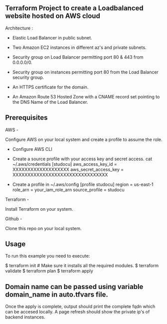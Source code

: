 
## Terraform Project to create a Loadbalanced website hosted on AWS cloud

Architecture : 

- Elastic Load Balancer in public subnet.

- Two Amazon EC2 instances in different az's and private subnets.

- Security group on Load Balancer permitting port 80 & 443 from 0.0.0.0/0.

- Security group on instances permitting port 80 from the Load Balancer security group.

- An HTTPS certificate for the domain.

- An Amazon Route 53 Hosted Zone with a CNAME record set pointing to the DNS Name of the Load Balancer.

## Prerequisites 

AWS -

Configure AWS on your local system and create a profile to assume the role.

- Configure AWS CLI
- Create a source profile with your access key and secret access.
   cat ~/.aws/credentials
   [studocu]
   aws_access_key_id = XXXXXXXXXXXXXXXXXXX
   aws_secret_access_key = XXXXXXXXXXXXXXXXXXXXXXXXXXXXXXXX
     
- Create a profile in ~/.aws/config
    [profile studocu]
    region = us-east-1
    role_arn = your_iam_role_arn
    source_profile = studocu

Terraform -

Install Terraform on your system.

Github -

Clone this repo on your local system.


## Usage 

To run this example you need to execute:

$ terraform init # Make sure it installs all the required modules.
$ terraform validate
$ terraform plan 
$ terraform apply

## Domain name can be passed using variable domain_name in auto.tfvars file.
Once the apply is complete, output should print the complete fqdn which can be accesed locally. A page refresh should show the private ip's of backend instances.



